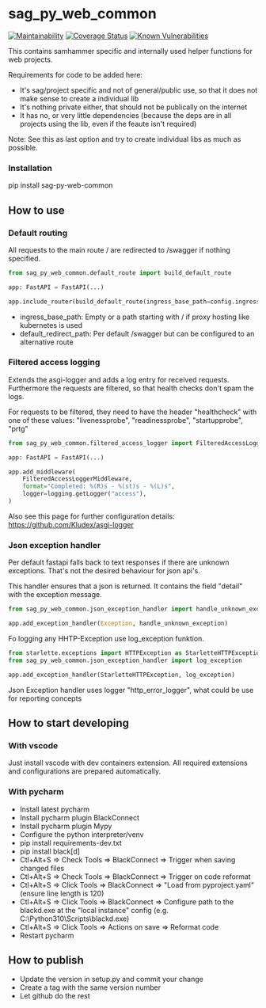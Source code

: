 # sag_py_web_common
[![Maintainability][codeclimate-image]][codeclimate-url]
[![Coverage Status][coveralls-image]][coveralls-url]
[![Known Vulnerabilities][snyk-image]][snyk-url]

This contains samhammer specific and internally used helper functions for web projects.

Requirements for code to be added here:
- It's sag/project specific and not of general/public use, so that it does not make sense to create a individual lib
- It's nothing private either, that should not be publically on the internet
- It has no, or very little dependencies
   (because the deps are in all projects using the lib, even if the feaute isn't required)

Note: See this as last option and try to create individual libs as much as possible.

### Installation
pip install sag-py-web-common

## How to use
### Default routing

All requests to the main route / are redirected to /swagger if nothing specified.

```python
from sag_py_web_common.default_route import build_default_route

app: FastAPI = FastAPI(...)

app.include_router(build_default_route(ingress_base_path=config.ingress_base_path))
```

- ingress_base_path: Empty or a path starting with / if proxy hosting like kubernetes is used
- default_redirect_path: Per default /swagger but can be configured to an alternative route

### Filtered access logging

Extends the asgi-logger and adds a log entry for received requests.
Furthermore the requests are filtered, so that health checks don't spam the logs.

For requests to be filtered, they need to have the header "healthcheck" with one of these values:
"livenessprobe", "readinessprobe", "startupprobe", "prtg"

```python
from sag_py_web_common.filtered_access_logger import FilteredAccessLoggerMiddleware

app: FastAPI = FastAPI(...)

app.add_middleware(
    FilteredAccessLoggerMiddleware,
    format="Completed: %(R)s - %(st)s - %(L)s",
    logger=logging.getLogger("access"),
)
```

Also see this page for further configuration details: https://github.com/Kludex/asgi-logger

### Json exception handler

Per default fastapi falls back to text responses if there are unknown exceptions.
That's not the desired behaviour for json api's.

This handler ensures that a json is returned. It contains the field "detail" with the exception message.

```python
from sag_py_web_common.json_exception_handler import handle_unknown_exception

app.add_exception_handler(Exception, handle_unknown_exception)
```
Fo logging any HHTP-Exception use log_exception funktion.

```python
from starlette.exceptions import HTTPException as StarletteHTTPException
from sag_py_web_common.json_exception_handler import log_exception

app.add_exception_handler(StarletteHTTPException, log_exception)
```

Json Exception handler uses logger "http_error_logger", what could be use for reporting concepts

## How to start developing

### With vscode

Just install vscode with dev containers extension. All required extensions and configurations are prepared automatically.

### With pycharm

* Install latest pycharm
* Install pycharm plugin BlackConnect
* Install pycharm plugin Mypy
* Configure the python interpreter/venv
* pip install requirements-dev.txt
* pip install black[d]
* Ctl+Alt+S => Check Tools => BlackConnect => Trigger when saving changed files
* Ctl+Alt+S => Check Tools => BlackConnect => Trigger on code reformat
* Ctl+Alt+S => Click Tools => BlackConnect => "Load from pyproject.yaml" (ensure line length is 120)
* Ctl+Alt+S => Click Tools => BlackConnect => Configure path to the blackd.exe at the "local instance" config (e.g. C:\Python310\Scripts\blackd.exe)
* Ctl+Alt+S => Click Tools => Actions on save => Reformat code
* Restart pycharm

## How to publish
* Update the version in setup.py and commit your change
* Create a tag with the same version number
* Let github do the rest


[codeclimate-image]:https://api.codeclimate.com/v1/badges/533686a1f4d644151adb/maintainability
[codeclimate-url]:https://codeclimate.com/github/SamhammerAG/sag_py_web_common/maintainability
[coveralls-image]:https://coveralls.io/repos/github/SamhammerAG/sag_py_web_common/badge.svg?branch=master
[coveralls-url]:https://coveralls.io/github/SamhammerAG/sag_py_web_common?branch=master
[snyk-image]:https://snyk.io/test/github/SamhammerAG/sag_py_web_common/badge.svg
[snyk-url]:https://snyk.io/test/github/SamhammerAG/sag_py_web_common